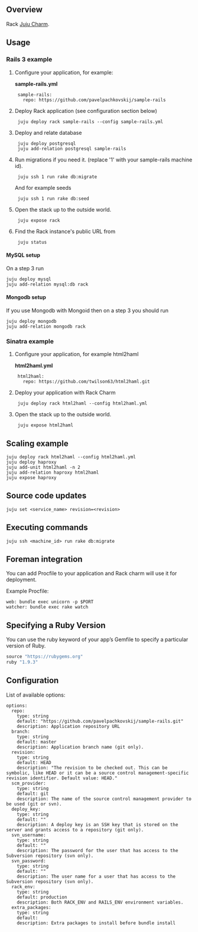 ## Overview

Rack [Juju Charm](http://jujucharms.com/).

## Usage

### Rails 3 example

1. Configure your application, for example:

    **sample-rails.yml**

        sample-rails:
          repo: https://github.com/pavelpachkovskij/sample-rails

2. Deploy Rack application (see configuration section below)

        juju deploy rack sample-rails --config sample-rails.yml

3. Deploy and relate database

        juju deploy postgresql
        juju add-relation postgresql sample-rails

4. Run migrations if you need it. (replace '1' with your sample-rails machine id).

        juju ssh 1 run rake db:migrate

    And for example seeds

        juju ssh 1 run rake db:seed

5. Open the stack up to the outside world.

        juju expose rack

6. Find the Rack instance's public URL from

        juju status

#### MySQL setup

On a step 3 run

    juju deploy mysql
    juju add-relation mysql:db rack

#### Mongodb setup

If you use Mongodb with Mongoid then on a step 3 you should run

    juju deploy mongodb
    juju add-relation mongodb rack


### Sinatra example

1. Configure your application, for example html2haml

    **html2haml.yml**

        html2haml:
          repo: https://github.com/twilson63/html2haml.git

2. Deploy your application with Rack Charm

        juju deploy rack html2haml --config html2haml.yml

4. Open the stack up to the outside world.

        juju expose html2haml

## Scaling example

```shell
juju deploy rack html2haml --config html2haml.yml
juju deploy haproxy
juju add-unit html2haml -n 2
juju add-relation haproxy html2haml
juju expose haproxy
```

## Source code updates

```shell
juju set <service_name> revision=<revision>
```

## Executing commands

```shell
juju ssh <machine_id> run rake db:migrate
```

## Foreman integration

You can add Procfile to your application and Rack charm will use it for deployment.

Example Procfile:

    web: bundle exec unicorn -p $PORT
    watcher: bundle exec rake watch

## Specifying a Ruby Version

You can use the ruby keyword of your app’s Gemfile to specify a particular version of Ruby.

```ruby
source "https://rubygems.org"
ruby "1.9.3"
````

## Configuration

List of available options:

    options:
      repo:
        type: string
        default: "https://github.com/pavelpachkovskij/sample-rails.git"
        description: Application repository URL
      branch:
        type: string
        default: master
        description: Application branch name (git only).
      revision:
        type: string
        default: HEAD
        description: "The revision to be checked out. This can be symbolic, like HEAD or it can be a source control management-specific revision identifier. Default value: HEAD."
      scm_provider:
        type: string
        default: git
        description: The name of the source control management provider to be used (git or svn).
      deploy_key:
        type: string
        default: ""
        description: A deploy key is an SSH key that is stored on the server and grants access to a repository (git only).
      svn_username:
        type: string
        default: ""
        description: The password for the user that has access to the Subversion repository (svn only).
      svn_password:
        type: string
        default: ""
        description: The user name for a user that has access to the Subversion repository (svn only).
      rack_env:
        type: string
        default: production
        description: Both RACK_ENV and RAILS_ENV environment variables.
      extra_packages:
        type: string
        default:
        description: Extra packages to install before bundle install